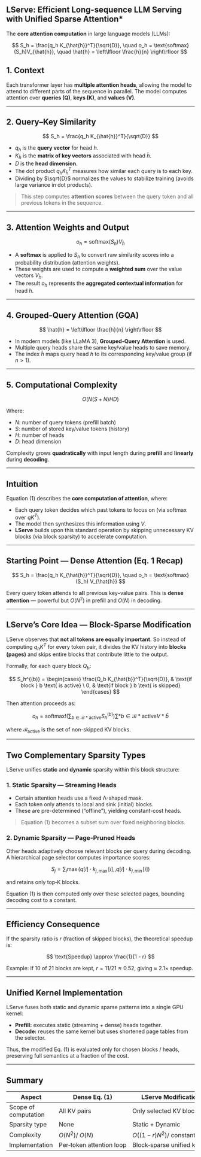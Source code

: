 ## LServe: Efficient Long-sequence LLM Serving with Unified Sparse Attention* 

The **core attention computation** in large language models (LLMs):

$$
S_h = \frac{q_h K_{\hat{h}}^T}{\sqrt{D}}, \quad 
o_h = \text{softmax}(S_h)V_{\hat{h}}, \quad 
\hat{h} = \left\lfloor \frac{h}{n} \right\rfloor
$$

## 1. Context

Each transformer layer has **multiple attention heads**, allowing the model to attend to different parts of the sequence in parallel.
The model computes attention over **queries (Q)**, **keys (K)**, and **values (V)**.

---

## 2. Query–Key Similarity

$$
S_h = \frac{q_h K_{\hat{h}}^T}{\sqrt{D}}
$$

* $q_h$ is the **query vector** for head $h$.
* $K_{\hat{h}}$ is the **matrix of key vectors** associated with head $\hat{h}$.
* $D$ is the **head dimension**.
* The dot product $q_h K_{\hat{h}}^T$ measures how similar each query is to each key.
* Dividing by $\sqrt{D}$ normalizes the values to stabilize training (avoids large variance in dot products).

> This step computes **attention scores** between the query token and all previous tokens in the sequence.

---

## 3. Attention Weights and Output

$$
o_h = \text{softmax}(S_h) V_{\hat{h}}
$$

* A **softmax** is applied to $S_h$ to convert raw similarity scores into a probability distribution (attention weights).
* These weights are used to compute a **weighted sum** over the value vectors $V_{\hat{h}}$.
* The result $o_h$ represents the **aggregated contextual information** for head $h$.

---

## 4. Grouped-Query Attention (GQA)

$$
\hat{h} = \left\lfloor \frac{h}{n} \right\rfloor
$$

* In modern models (like LLaMA 3), **Grouped-Query Attention** is used.
* Multiple query heads share the same key/value heads to save memory.
* The index $\hat{h}$ maps query head $h$ to its corresponding key/value group (if $n > 1$).

---

## 5. Computational Complexity

$$
O(N(S + N)HD)
$$

Where:

* $N$: number of query tokens (prefill batch)
* $S$: number of stored key/value tokens (history)
* $H$: number of heads
* $D$: head dimension

Complexity grows **quadratically** with input length during **prefill** and **linearly** during **decoding**.

---

## Intuition

Equation (1) describes the **core computation of attention**, where:

* Each query token decides which past tokens to focus on (via softmax over $qK^T$).
* The model then synthesizes this information using $V$.
* **LServe** builds upon this standard operation by skipping unnecessary KV blocks (via block sparsity) to accelerate computation.

---

## Starting Point — Dense Attention (Eq. 1 Recap)

$$
S_h = \frac{q_h K_{\hat{h}}^T}{\sqrt{D}}, \quad
o_h = \text{softmax}(S_h) V_{\hat{h}}
$$

Every query token attends to **all** previous key–value pairs.
This is **dense attention** — powerful but $O(N^2)$ in prefill and $O(N)$ in decoding.

---

## LServe’s Core Idea — Block-Sparse Modification

LServe observes that **not all tokens are equally important**.
So instead of computing $q_h K^T$ for every token pair, it divides the KV history into **blocks (pages)** and skips entire blocks that contribute little to the output.

Formally, for each query block $Q_b$:

$$
S_h^{(b)} =
\begin{cases}
\frac{Q_b K_{\hat{b}}^T}{\sqrt{D}}, & \text{if block } b \text{ is active} \
0, & \text{if block } b \text{ is skipped}
\end{cases}
$$

Then attention proceeds as:

$$
o_h = \text{softmax}!\left(\sum_{b \in \mathcal{B}*{\text{active}}} S_h^{(b)}\right)
\sum*{b \in \mathcal{B}*{\text{active}}} V*{\hat{b}}
$$

where $\mathcal{B}_{\text{active}}$ is the set of non-skipped KV blocks.

---

## Two Complementary Sparsity Types

LServe unifies **static** and **dynamic** sparsity within this block structure:

### 1. Static Sparsity — Streaming Heads

* Certain attention heads use a fixed Λ-shaped mask.
* Each token only attends to local and sink (initial) blocks.
* These are pre-determined (“offline”), yielding constant-cost heads.

> Equation (1) becomes a subset sum over fixed neighboring blocks.

### 2. Dynamic Sparsity — Page-Pruned Heads

Other heads adaptively choose relevant blocks per query during decoding.
A hierarchical page selector computes importance scores:

$$
S_j = \sum_i \max(q[i] \cdot k_{j,\max}[i],, q[i] \cdot k_{j,\min}[i])
$$

and retains only top‑K blocks.

Equation (1) is then computed only over these selected pages, bounding decoding cost to a constant.

---

## Efficiency Consequence

If the sparsity ratio is $r$ (fraction of skipped blocks), the theoretical speedup is:

$$
\text{Speedup} \approx \frac{1}{1 - r}
$$

Example: if 10 of 21 blocks are kept, $r = 11/21 \approx 0.52$, giving ≈ 2.1× speedup.

---

## Unified Kernel Implementation

LServe fuses both static and dynamic sparse patterns into a single GPU kernel:

* **Prefill:** executes static (streaming + dense) heads together.
* **Decode:** reuses the same kernel but uses shortened page tables from the selector.

Thus, the modified Eq. (1) is evaluated only for chosen blocks / heads, preserving full semantics at a fraction of the cost.

---

## Summary

| Aspect               | Dense Eq. (1)            | LServe Modification         |
| -------------------- | ------------------------ | --------------------------- |
| Scope of computation | All KV pairs             | Only selected KV blocks     |
| Sparsity type        | None                     | Static + Dynamic            |
| Complexity           | $O(N^2)$/ $O(N)$         | $O((1-r)N^2)$/ constant     |
| Implementation       | Per‑token attention loop | Block‑sparse unified kernel |
